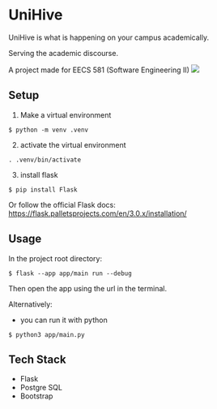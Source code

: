 # UniHive 
UniHive is what is happening on your campus academically.   

Serving the academic discourse. 

A project made for EECS 581 (Software Engineering II) 
![](app/static/unihive_course_page)

## Setup 
1) Make a virtual environment
```
$ python -m venv .venv
```
2) activate the virtual environment 

```
. .venv/bin/activate
```

3) install flask
```
$ pip install Flask
```

Or follow the official Flask docs: https://flask.palletsprojects.com/en/3.0.x/installation/

## Usage 
In the project root directory: 
```
$ flask --app app/main run --debug
```
Then open the app using the url in the terminal. 

Alternatively: 
- you can run it with python 
```
$ python3 app/main.py
```

## Tech Stack 
- Flask 
- Postgre SQL
- Bootstrap 


